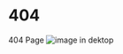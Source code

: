 # 404
404 Page
![image in dektop](https://raw.githubusercontent.com/alexmuriukimaina/404/master/solution_on_desktop.png)

